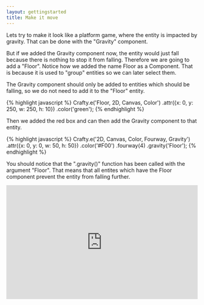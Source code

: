 ```yaml
---
layout: gettingstarted
title: Make it move
---
```


Lets try to make it look like a platform game, where the entity is impacted by gravity. That can be done with the "Gravity" component. 

But if we added the Gravity component now, the entity would just fall because there is nothing to stop it from falling. Therefore we are going to add a "Floor". Notice how we added the name Floor as a Component. That is because it is used to "group" entities so we can later select them.

The Gravity component should only be added to entities which should be falling, so we do not need to add it to the "Floor" entity.

{% highlight javascript %}
Crafty.e('Floor, 2D, Canvas, Color')
  .attr({x: 0, y: 250, w: 250, h: 10})
  .color('green');
{% endhighlight %}

Then we added the red box and can then add the Gravity component to that entity.

{% highlight javascript %}
Crafty.e('2D, Canvas, Color, Fourway, Gravity')
  .attr({x: 0, y: 0, w: 50, h: 50})
  .color('#F00')
  .fourway(4)
  .gravity('Floor');
{% endhighlight %}

You should notice that the ".gravity()" function has been called with the argument "Floor". That means that all entites which have the Floor component prevent the entity from falling further.

<iframe width="100%" height="300" src="http://jsfiddle.net/kevinsimper/2nBLb/2/embedded/result,js,html" allowfullscreen="allowfullscreen" frameborder="0"></iframe>